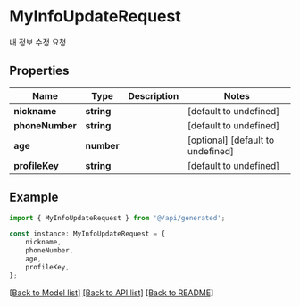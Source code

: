 # MyInfoUpdateRequest

내 정보 수정 요청

## Properties

Name | Type | Description | Notes
------------ | ------------- | ------------- | -------------
**nickname** | **string** |  | [default to undefined]
**phoneNumber** | **string** |  | [default to undefined]
**age** | **number** |  | [optional] [default to undefined]
**profileKey** | **string** |  | [default to undefined]

## Example

```typescript
import { MyInfoUpdateRequest } from '@/api/generated';

const instance: MyInfoUpdateRequest = {
    nickname,
    phoneNumber,
    age,
    profileKey,
};
```

[[Back to Model list]](../README.md#documentation-for-models) [[Back to API list]](../README.md#documentation-for-api-endpoints) [[Back to README]](../README.md)
